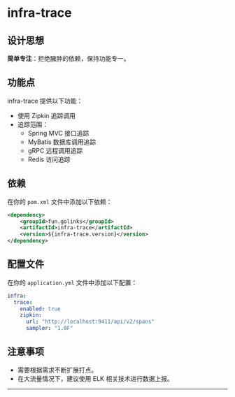 # infra-trace

## 设计思想

**简单专注**：拒绝臃肿的依赖，保持功能专一。

## 功能点

infra-trace 提供以下功能：

* 使用 Zipkin 追踪调用
* 追踪范围：
    * Spring MVC 接口追踪
    * MyBatis 数据库调用追踪
    * gRPC 远程调用追踪
    * Redis 访问追踪

## 依赖

在你的 `pom.xml` 文件中添加以下依赖：

```xml
<dependency>
    <groupId>fun.golinks</groupId>
    <artifactId>infra-trace</artifactId>
    <version>${infra-trace.version}</version>
</dependency>
```

## 配置文件

在你的 `application.yml` 文件中添加以下配置：

```yaml
infra:
  trace:
    enabled: true
    zipkin:
      url: "http://localhost:9411/api/v2/spans"
      sampler: "1.0F"
```

## 注意事项

* 需要根据需求不断扩展打点。
* 在大流量情况下，建议使用 ELK 相关技术进行数据上报。

---